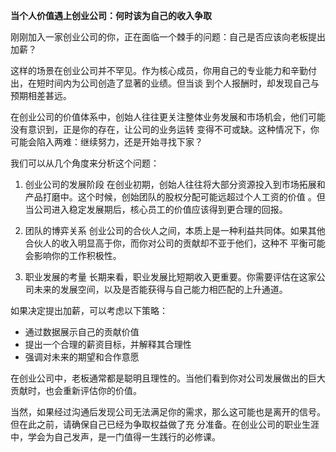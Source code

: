 ﻿**当个人价值遇上创业公司：何时该为自己的收入争取**

 刚刚加入一家创业公司的你，正在面临一个棘手的问题：自己是否应该向老板提出加薪？

 这样的场景在创业公司并不罕见。作为核心成员，你用自己的专业能力和辛勤付出，在短时间内为公司创造了显著的业绩。但当谈
到个人报酬时，却发现自己与预期相差甚远。

 在创业公司的价值体系中，创始人往往更关注整体业务发展和市场机会，他们可能没有意识到，正是你的存在，让公司的业务运转
变得不可或缺。这种情况下，你可能会陷入两难：继续努力，还是开始寻找下家？

 我们可以从几个角度来分析这个问题：

 1. 创业公司的发展阶段
 在创业初期，创始人往往将大部分资源投入到市场拓展和产品打磨中。这个时候，创始团队的股权分配可能远超过个人工资的价值
。但当公司进入稳定发展期后，核心员工的价值应该得到更合理的回报。

 2. 团队的博弈关系
 创业公司的合伙人之间，本质上是一种利益共同体。如果其他合伙人的收入明显高于你，而你对公司的贡献却不亚于他们，这种不
平衡可能会影响你的工作积极性。

 3. 职业发展的考量
 长期来看，职业发展比短期收入更重要。你需要评估在这家公司未来的发展空间，以及是否能获得与自己能力相匹配的上升通道。


 如果决定提出加薪，可以考虑以下策略：

 * 通过数据展示自己的贡献价值
 * 提出一个合理的薪资目标，并解释其合理性
 * 强调对未来的期望和合作意愿

 在创业公司中，老板通常都是聪明且理性的。当他们看到你对公司发展做出的巨大贡献时，也会重新评估你的价值。

 当然，如果经过沟通后发现公司无法满足你的需求，那么这可能也是离开的信号。但在此之前，请确保自己已经为争取权益做了充
分准备。在创业公司的职业生涯中，学会为自己发声，是一门值得一生践行的必修课。